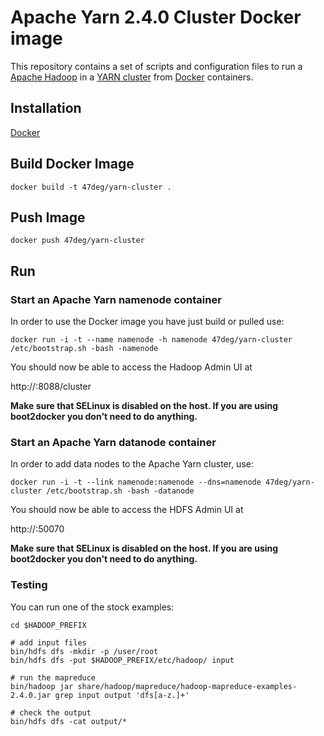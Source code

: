 # Apache Yarn 2.4.0 Cluster Docker image

This repository contains a set of scripts and configuration files to run a [Apache Hadoop](https://hadoop.apache.org/) in a [YARN cluster](http://hadoop.apache.org/docs/current/hadoop-yarn/hadoop-yarn-site/YARN.html) from [Docker](https://www.docker.io/) containers.

## Installation

[Docker](https://www.docker.com/)

## Build Docker Image

    docker build -t 47deg/yarn-cluster .
    
## Push Image

    docker push 47deg/yarn-cluster

## Run

### Start an Apache Yarn namenode container

In order to use the Docker image you have just build or pulled use:

```
docker run -i -t --name namenode -h namenode 47deg/yarn-cluster /etc/bootstrap.sh -bash -namenode
```

You should now be able to access the Hadoop Admin UI at

http://<host>:8088/cluster

**Make sure that SELinux is disabled on the host. If you are using boot2docker you don't need to do anything.**

### Start an Apache Yarn datanode container

In order to add data nodes to the Apache Yarn cluster, use:

```
docker run -i -t --link namenode:namenode --dns=namenode 47deg/yarn-cluster /etc/bootstrap.sh -bash -datanode
```

You should now be able to access the HDFS Admin UI at

http://<host>:50070

**Make sure that SELinux is disabled on the host. If you are using boot2docker you don't need to do anything.**

### Testing

You can run one of the stock examples:

```
cd $HADOOP_PREFIX

# add input files
bin/hdfs dfs -mkdir -p /user/root
bin/hdfs dfs -put $HADOOP_PREFIX/etc/hadoop/ input

# run the mapreduce
bin/hadoop jar share/hadoop/mapreduce/hadoop-mapreduce-examples-2.4.0.jar grep input output 'dfs[a-z.]+'

# check the output
bin/hdfs dfs -cat output/*
```
